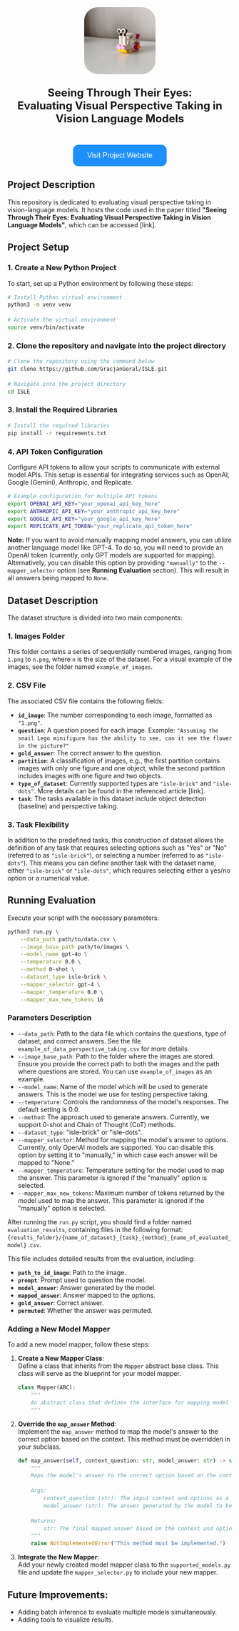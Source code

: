 <p align="center">
  <img src="logo.png" alt="Relevant Description" width="160" height="150">
</p>

<p align="center" style="font-size: 24px;">
  <strong>Seeing Through Their Eyes:<br>Evaluating Visual Perspective Taking in Vision Language Models</strong>
</p>


<p align="center">
  <a href="" target="_blank" style="text-decoration: none;">
    <button style="background-color: #1E90FF; border: none; color: white; padding: 15px 32px; text-align: center; text-decoration: none; display: inline-block; font-size: 16px; margin-top: 20px; cursor: pointer; border-radius: 12px;">
      Visit Project Website
    </button>
  </a>
</p>


## Project Description
This repository is dedicated to evaluating visual perspective taking in vision-language models. It hosts the code used in the paper titled **"Seeing Through Their Eyes: Evaluating Visual Perspective Taking in Vision Language Models"**, which can be accessed [link].
## Project Setup

### 1. Create a New Python Project

To start, set up a Python environment by following these steps:

```bash
# Install Python virtual environment
python3 -m venv venv

# Activate the virtual environment
source venv/bin/activate
```
### 2. Clone the repository and navigate into the project directory
```bash
# Clone the repository using the command below
git clone https://github.com/GracjanGoral/ISLE.git

# Navigate into the project directory
cd ISLE
```
### 3. Install the Required Libraries
```bash
# Install the required libraries
pip install -r requirements.txt
```
### 4. API Token Configuration
Configure API tokens to allow your scripts to communicate with external model APIs.
This setup is essential for integrating services such as OpenAI, Google (Gemini), Anthropic, and Replicate.

```bash
# Example configuration for multiple API tokens
export OPENAI_API_KEY="your_openai_api_key_here"
export ANTHROPIC_API_KEY="your_anthropic_api_key_here"
export GOOGLE_API_KEY="your_google_api_key_here"
export REPLICATE_API_TOKEN="your_replicate_api_token_here"
```
**Note:**
If you want to avoid manually mapping model answers, you can utilize another language model like GPT-4.
To do so, you will need to provide an OpenAI token (currently, only GPT models are supported for mapping).
Alternatively, you can disable this option by providing `"manually"` to the `--mapper_selector` option (see **Running Evaluation** section). This will result in all answers being mapped to `None`.

## Dataset Description

The dataset structure is divided into two main components:

### 1. Images Folder
This folder contains a series of sequentially numbered images, ranging from `1.png` to `n.png`, where `n` is the size of the dataset. For a visual example of the images, see the folder named `example_of_images`.

### 2. CSV File
The associated CSV file contains the following fields:
- **`id_image`**: The number corresponding to each image, formatted as `"1.png"`.
- **`question`**: A question posed for each image. Example: `"Assuming the snail Lego minifigure has the ability to see, can it see the flower in the picture?"`
- **`gold_answer`**: The correct answer to the question.
- **`partition`**: A classification of images, e.g., the first partition contains images with only one figure and one object, while the second partition includes images with one figure and two objects.
- **`type_of_dataset`**: Currently supported types are `"isle-brick"` and `"isle-dots"`. More details can be found in the referenced article [link].
- **`task`**: The tasks available in this dataset include object detection (baseline) and perspective taking.

### 3. Task Flexibility
In addition to the predefined tasks, this construction of dataset allows the definition of any task that requires selecting options such as "Yes" or "No" (referred to as `"isle-brick"`), or selecting a number (referred to as `"isle-dots"`).
This means you can define another task with the dataset name, either `"isle-brick"` or `"isle-dots"`, which requires selecting either a yes/no option or a numerical value.
## Running Evaluation

Execute your script with the necessary parameters:

```bash
python3 run.py \
    --data_path path/to/data.csv \
    --image_base_path path/to/images \
    --model_name gpt-4o \
    --temperature 0.0 \
    --method 0-shot \
    --dataset_type isle-brick \
    --mapper_selector gpt-4 \
    --mapper_temperature 0.0 \
    --mapper_max_new_tokens 16
```
### Parameters Description

- `--data_path`: Path to the data file which contains the questions, type of dataset, and correct answers. See the file `example_of_data_perspective_taking.csv` for more details.
- `--image_base_path`: Path to the folder where the images are stored. Ensure you provide the correct path to both the images and the path where questions are stored. You can use `example_of_images` as an example.
- `--model_name`: Name of the model which will be used to generate answers. This is the model we use for testing perspective taking.
- `--temperature`: Controls the randomness of the model's responses. The default setting is 0.0.
- `--method`: The approach used to generate answers. Currently, we support 0-shot and Chain of Thought (CoT) methods.
- `--dataset_type`: "isle-brick" or "isle-dots".
- `--mapper_selector`: Method for mapping the model's answer to options. Currently, only OpenAI models are supported. You can disable this option by setting it to "manually," in which case each answer will be mapped to "None."
- `--mapper_temperature`: Temperature setting for the model used to map the answer. This parameter is ignored if the "manually" option is selected.
- `--mapper_max_new_tokens`: Maximum number of tokens returned by the model used to map the answer. This parameter is ignored if the "manually" option is selected.

After running the `run.py` script, you should find a folder named `evaluation_results`, containing files in the following format: `{results_folder}/{name_of_dataset}_{task}_{method}_{name_of_evaluated_model}.csv`.

This file includes detailed results from the evaluation, including:
- **`path_to_id_image`**: Path to the image.
- **`prompt`**: Prompt used to question the model.
- **`model_answer`**: Answer generated by the model.
- **`mapped_answer`**: Answer mapped to the options.
- **`gold_answer`**: Correct answer.
- **`permuted`**: Whether the answer was permuted.

### Adding a New Model Mapper

To add a new model mapper, follow these steps:

1. **Create a New Mapper Class**:  
   Define a class that inherits from the `Mapper` abstract base class. This class will serve as the blueprint for your model mapper.

    ```python
    class Mapper(ABC):
        """
        An abstract class that defines the interface for mapping model answers to predefined options.
        """ 
    ```

2. **Override the `map_answer` Method**:  
   Implement the `map_answer` method to map the model's answer to the correct option based on the context. This method must be overridden in your subclass.

    ```python
    def map_answer(self, context_question: str, model_answer: str) -> str:
        """
        Maps the model's answer to the correct option based on the context and returns the mapped result.

        Args:
            context_question (str): The input context and options as a string.
            model_answer (str): The answer generated by the model to be mapped.

        Returns:
            str: The final mapped answer based on the context and options provided.
        """
        raise NotImplementedError("This method must be implemented.")
    ```

4. **Integrate the New Mapper**:  
   Add your newly created model mapper class to the `supported_models.py` file and update the `mapper_selector.py` to include your new mapper. 


## Future Improvements:
   - Adding batch inference to evaluate multiple models simultaneously.
   - Adding tools to visualize results.
